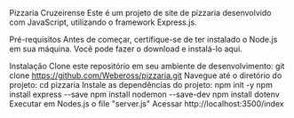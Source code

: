 Pizzaria Cruzeirense
Este é um projeto de site de pizzaria desenvolvido com JavaScript, utilizando o framework Express.js.

Pré-requisitos
Antes de começar, certifique-se de ter instalado o Node.js em sua máquina. Você pode fazer o download e instalá-lo aqui.

Instalação
Clone este repositório em seu ambiente de desenvolvimento:
git clone https://github.com/Webeross/pizzaria.git
Navegue até o diretório do projeto:
cd pizzaria
Instale as dependências do projeto:
npm init -y
npm install express --save
npm install nodemon --save-dev
npm install dotenv
Executar em Nodes.js o file "server.js" 
Acessar http://localhost:3500/index
